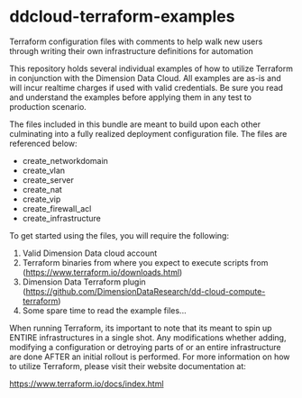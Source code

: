 # ddcloud-terraform-examples
Terraform configuration files with comments to help walk new users through writing their own infrastructure definitions for automation

This repository holds several individual examples of how to utilize Terraform in conjunction with the Dimension Data Cloud.  All examples are as-is and will incur realtime charges if used with valid credentials.  Be sure you read and understand the examples before applying them in any test to production scenario.

The files included in this bundle are meant to build upon each other culminating into a fully realized deployment configuration file.  The files are referenced below:

- create_networkdomain
- create_vlan
- create_server
- create_nat
- create_vip
- create_firewall_acl
- create_infrastructure

To get started using the files, you will require the following:

1.  Valid Dimension Data cloud account
2.  Terraform binaries from where you expect to execute scripts from (https://www.terraform.io/downloads.html)
3.  Dimension Data Terraform plugin (https://github.com/DimensionDataResearch/dd-cloud-compute-terraform)
4.  Some spare time to read the example files...

When running Terraform, its important to note that its meant to spin up ENTIRE infrastructures in a single shot.  Any modifications whether adding, modifying a configuration or detroying parts of or an entire infrastructure are done AFTER an initial rollout is performed.  For more information on how to utilize Terraform, please visit their website documentation at:

https://www.terraform.io/docs/index.html

